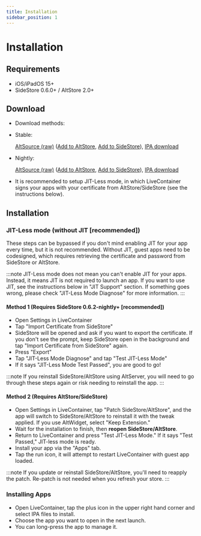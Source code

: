 ```yaml
---
title: Installation
sidebar_position: 1
---
```


# Installation

## Requirements

- iOS/iPadOS 15+
- SideStore 0.6.0+ / AltStore 2.0+

## Download

- Download methods:
- Stable:

  [AltSource (raw)](https://raw.githubusercontent.com/LiveContainer/LiveContainer/refs/heads/main/apps.json) ([Add to AltStore](https://tinyurl.com/LCAltStoreClassic), [Add to SideStore](https://tinyurl.com/LCSideStore)), [IPA download](https://github.com/LiveContainer/LiveContainer/releases/latest)
- Nightly:

  [AltSource (raw)](https://raw.githubusercontent.com/LiveContainer/LiveContainer/refs/heads/hbdev/apps_nightly.json) ([Add to AltStore](https://tinyurl.com/LCAltStoreClassic-N), [Add to SideStore](https://tinyurl.com/LCSideStore-N)), [IPA download](https://github.com/LiveContainer/LiveContainer/releases/tag/nightly)
- It is recommended to setup JIT-Less mode, in which LiveContainer signs your apps with your certificate from AltStore/SideStore (see the instructions below).

## Installation

### JIT-Less mode (without JIT \[recommended])

These steps can be bypassed if you don't mind enabling JIT for your app every time, but it is not recommended. Without JIT, guest apps need to be codesigned, which requires retrieving the certificate and password from SideStore or AltStore. 

:::note
JIT-Less mode does not mean you can't enable JIT for your apps. Instead, it means JIT is not required to launch an app. If you want to use JIT, see the instructions below in "JIT Support" section.
If something goes wrong, please check "JIT-Less Mode Diagnose" for more information.
:::

#### Method 1 (Requires SideStore 0.6.2-nightly+ \[recommended])
- Open Settings in LiveContainer 
- Tap "Import Certificate from SideStore"
- SideStore will be opened and ask if you want to export the certificate. If you don't see the prompt, keep SideStore open in the background and tap "Import Certificate from SideStore" again.
- Press "Export"
- Tap "JIT-Less Mode Diagnose" and tap "Test JIT-Less Mode"
- If it says "JIT-Less Mode Test Passed", you are good to go!

:::note
If you reinstall SideStore/AltStore using AltServer, you will need to go through these steps again or risk needing to reinstall the app.
:::

#### Method 2 (Requires AltStore/SideStore)
- Open Settings in LiveContainer, tap "Patch SideStore/AltStore", and the app will switch to SideStore/AltStore to reinstall it with the tweak applied. If you use AltWidget, select "Keep Extension."
- Wait for the installation to finish, then **reopen SideStore/AltStore**.
- Return to LiveContainer and press "Test JIT-Less Mode." If it says "Test Passed," JIT-less mode is ready.
- Install your app via the "Apps" tab.
- Tap the run icon, it will attempt to restart LiveContainer with guest app loaded.

:::note
If you update or reinstall SideStore/AltStore, you'll need to reapply the patch. Re-patch is not needed when you refresh your store.
:::

### Installing Apps
- Open LiveContainer, tap the plus icon in the upper right hand corner and select IPA files to install.
- Choose the app you want to open in the next launch.
- You can long-press the app to manage it.
